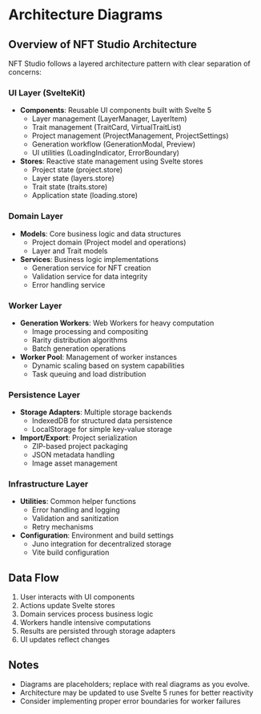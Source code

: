 # Architecture Diagrams

## Overview of NFT Studio Architecture

NFT Studio follows a layered architecture pattern with clear separation of concerns:

### UI Layer (SvelteKit)

- **Components**: Reusable UI components built with Svelte 5
  - Layer management (LayerManager, LayerItem)
  - Trait management (TraitCard, VirtualTraitList)
  - Project management (ProjectManagement, ProjectSettings)
  - Generation workflow (GenerationModal, Preview)
  - UI utilities (LoadingIndicator, ErrorBoundary)
- **Stores**: Reactive state management using Svelte stores
  - Project state (project.store)
  - Layer state (layers.store)
  - Trait state (traits.store)
  - Application state (loading.store)

### Domain Layer

- **Models**: Core business logic and data structures
  - Project domain (Project model and operations)
  - Layer and Trait models
- **Services**: Business logic implementations
  - Generation service for NFT creation
  - Validation service for data integrity
  - Error handling service

### Worker Layer

- **Generation Workers**: Web Workers for heavy computation
  - Image processing and compositing
  - Rarity distribution algorithms
  - Batch generation operations
- **Worker Pool**: Management of worker instances
  - Dynamic scaling based on system capabilities
  - Task queuing and load distribution

### Persistence Layer

- **Storage Adapters**: Multiple storage backends
  - IndexedDB for structured data persistence
  - LocalStorage for simple key-value storage
- **Import/Export**: Project serialization
  - ZIP-based project packaging
  - JSON metadata handling
  - Image asset management

### Infrastructure Layer

- **Utilities**: Common helper functions
  - Error handling and logging
  - Validation and sanitization
  - Retry mechanisms
- **Configuration**: Environment and build settings
  - Juno integration for decentralized storage
  - Vite build configuration

## Data Flow

1. User interacts with UI components
2. Actions update Svelte stores
3. Domain services process business logic
4. Workers handle intensive computations
5. Results are persisted through storage adapters
6. UI updates reflect changes

## Notes

- Diagrams are placeholders; replace with real diagrams as you evolve.
- Architecture may be updated to use Svelte 5 runes for better reactivity
- Consider implementing proper error boundaries for worker failures
